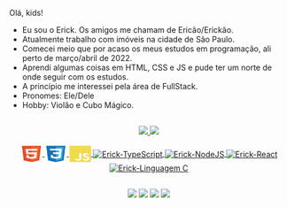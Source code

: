  Olá, kids!

- Eu sou o Erick. Os amigos me chamam de Ericão/Erickão.
- Atualmente trabalho com imóveis na cidade de São Paulo.
- Comecei meio que por acaso os meus estudos em programação, ali perto de março/abril de 2022.
- Aprendi algumas coisas em HTML, CSS e JS e pude ter um norte de onde seguir com os estudos.
- A princípio me interessei pela área de FullStack.
- Pronomes: Ele/Dele
- Hobby: Violão e Cubo Mágico.


##
<div align="center">
  <a href="https://github.com/Erickhbd">
  <img height="160em" src="https://github-readme-stats.vercel.app/api?username=erickhbd&show_icons=true&theme=dark&include_all_commits=true&count_private=true"/>
  <img height="160em" src="https://github-readme-stats.vercel.app/api/top-langs/?username=erickhbd&layout=compact&langs_count=7&theme=dark"/>
</div>
  
  <div align="center"><br>
  <img align="center" alt="Erick-HTML" height="30" width="40" src="https://raw.githubusercontent.com/devicons/devicon/master/icons/html5/html5-original.svg">
  <img align="center" alt="Erick-CSS" height="30" width="40" src="https://raw.githubusercontent.com/devicons/devicon/master/icons/css3/css3-original.svg">
  <img align="center" alt="Erick-Js" height="30" width="40" src="https://raw.githubusercontent.com/devicons/devicon/master/icons/javascript/javascript-plain.svg">
  <img align="center" alt="Erick-TypeScript" height="30" width="40" src="https://cdn.jsdelivr.net/gh/devicons/devicon/icons/typescript/typescript-original.svg" />
  <img align="center" alt="Erick-NodeJS" height="30" width="40" src="https://cdn.jsdelivr.net/gh/devicons/devicon/icons/nodejs/nodejs-original.svg" />
  <img align="center" alt="Erick-React" height="30" width="40" src="https://cdn.jsdelivr.net/gh/devicons/devicon/icons/react/react-original.svg" />
  <img align="center" alt="Erick-Linguagem C" height="30" width="40" src="https://cdn.jsdelivr.net/gh/devicons/devicon/icons/c/c-line.svg" />
          
          
          
          
  
</div>
  
  ##
  
  <div align="center">
   <a href="https://instagram.com/erickhbd" target="_blank"><img src="https://img.shields.io/badge/-Instagram-%23E4405F?style=for-the-badge&logo=instagram&logoColor=white" target="_blank"></a>
 	<a href = "mailto:erickhbd@gmail.com"><img src="https://img.shields.io/badge/-Gmail-%23333?style=for-the-badge&logo=gmail&logoColor=white" target="_blank"></a>
  <a href="https://www.linkedin.com/in/erick-luciano/" target="_blank"><img src="https://img.shields.io/badge/-LinkedIn-%230077B5?style=for-the-badge&logo=linkedin&logoColor=white" target="_blank"></a> 
  <a href="https://wa.me/5511958098857" target="_blank"><img src="https://img.shields.io/badge/WhatsApp-25D366?style=for-the-badge&logo=whatsapp&logoColor=white" target="_blank"></a> 
 
</div>
